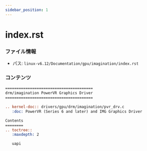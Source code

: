 ```yaml
---
sidebar_position: 1
---
```

# index.rst

### ファイル情報

- パス: `linux-v6.12/Documentation/gpu/imagination/index.rst`

### コンテンツ

```rst
=======================================
drm/imagination PowerVR Graphics Driver
=======================================

.. kernel-doc:: drivers/gpu/drm/imagination/pvr_drv.c
   :doc: PowerVR (Series 6 and later) and IMG Graphics Driver

Contents
========
.. toctree::
   :maxdepth: 2

   uapi

```
